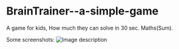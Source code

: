 # BrainTrainer--a-simple-game
A game for kids, How much they can solve in 30 sec. Maths(Sum).

Some screenshots:
![Image description]('C:\Users\LENOVO\Desktop\Coursera\Pro\Sceernshot(917).png')


